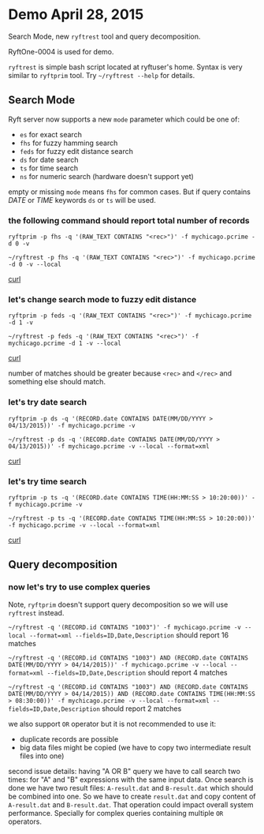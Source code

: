 # Demo April 28, 2015

Search Mode, new `ryftrest` tool and query decomposition.

RyftOne-0004 is used for demo.

`ryftrest` is simple bash script located at ryftuser's home.
Syntax is very similar to `ryftprim` tool.
Try `~/ryftrest --help` for details.


## Search Mode

Ryft server now supports a new `mode` parameter which could be one of:

- `es` for exact search
- `fhs` for fuzzy hamming search
- `feds` for fuzzy edit distance search
- `ds` for date search
- `ts` for time search
- `ns` for numeric search (hardware doesn't support yet)

empty or missing `mode` means `fhs` for common cases. But if query
contains *DATE* or *TIME* keywords `ds` or `ts` will be used.

### the following command should report total number of records

`ryftprim -p fhs -q '(RAW_TEXT CONTAINS "<rec>")' -f mychicago.pcrime -d 0 -v`

`~/ryftrest -p fhs -q '(RAW_TEXT CONTAINS "<rec>")' -f mychicago.pcrime -d 0 -v --local`

[curl](http://localhost:8765/search?local=true&query=%28RAW_TEXT%20CONTAINS%20%22%3Crec%3E%22%29&files=mychicago.pcrime&cs=true&mode=fhs&stats=true)


### let's change search mode to fuzzy edit distance

`ryftprim -p feds -q '(RAW_TEXT CONTAINS "<rec>")' -f mychicago.pcrime -d 1 -v`

`~/ryftrest -p feds -q '(RAW_TEXT CONTAINS "<rec>")' -f mychicago.pcrime -d 1 -v --local`

[curl](http://localhost:8765/search?local=true&query=%28RAW_TEXT%20CONTAINS%20%22%3Crec%3E%22%29&files=mychicago.pcrime&cs=true&fuziness=1&mode=feds&stats=true)

number of matches should be greater because `<rec>` and `</rec>` and something else should match.


### let's try date search

`ryftprim -p ds -q '(RECORD.date CONTAINS DATE(MM/DD/YYYY > 04/13/2015))' -f mychicago.pcrime -v`

`~/ryftrest -p ds -q '(RECORD.date CONTAINS DATE(MM/DD/YYYY > 04/13/2015))' -f mychicago.pcrime -v --local --format=xml`

[curl](http://localhost:8765/search?local=true&query=%28RECORD.date%20CONTAINS%20DATE%28MM%2FDD%2FYYYY%20%3E%2004%2F13%2F2015%29%29&files=mychicago.pcrime&cs=true&mode=ds&stats=true)


### let's try time search

`ryftprim -p ts -q '(RECORD.date CONTAINS TIME(HH:MM:SS > 10:20:00))' -f mychicago.pcrime -v`

`~/ryftrest -p ts -q '(RECORD.date CONTAINS TIME(HH:MM:SS > 10:20:00))' -f mychicago.pcrime -v --local --format=xml`

[curl](http://localhost:8765/search?local=true&query=%28RECORD.date%20CONTAINS%20TIME%28HH%3AMM%3ASS%20%3E%2010%3A20%3A00%29%29&files=mychicago.pcrime&cs=true&mode=ts&stats=true)


## Query decomposition

### now let's try to use complex queries

Note, `ryftprim` doesn't support query decomposition so we will use `ryftrest` instead.

`~/ryftrest -q '(RECORD.id CONTAINS "1003")' -f mychicago.pcrime -v --local --format=xml --fields=ID,Date,Description`  should report 16 matches

`~/ryftrest -q '(RECORD.id CONTAINS "1003") AND (RECORD.date CONTAINS DATE(MM/DD/YYYY > 04/14/2015))' -f mychicago.pcrime -v --local --format=xml --fields=ID,Date,Description`  should report 4 matches

`~/ryftrest -q '(RECORD.id CONTAINS "1003") AND (RECORD.date CONTAINS DATE(MM/DD/YYYY > 04/14/2015)) AND (RECORD.date CONTAINS TIME(HH:MM:SS > 08:30:00))' -f mychicago.pcrime -v --local --format=xml --fields=ID,Date,Description`  should report 2 matches

we also support `OR` operator but it is not recommended to use it:

- duplicate records are possible
- big data files might be copied (we have to copy two intermediate result files into one)

second issue details: having "A OR B" query we have to call search two times: for "A" and "B" expressions with the same input data.
Once search is done we have two result files: `A-result.dat` and `B-result.dat` which should be combined into one.
So we have to create `result.dat` and copy content of `A-result.dat` and `B-result.dat`.
That operation could impact overall system performance. Specially for complex queries containing multiple `OR` operators.
